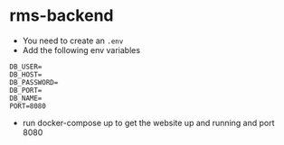 # rms-backend

-   You need to create an `.env`
-   Add the following env variables

```
DB_USER=
DB_HOST=
DB_PASSWORD=
DB_PORT=
DB_NAME=
PORT=8080
```

-   run docker-compose up to get the website up and running and port 8080

